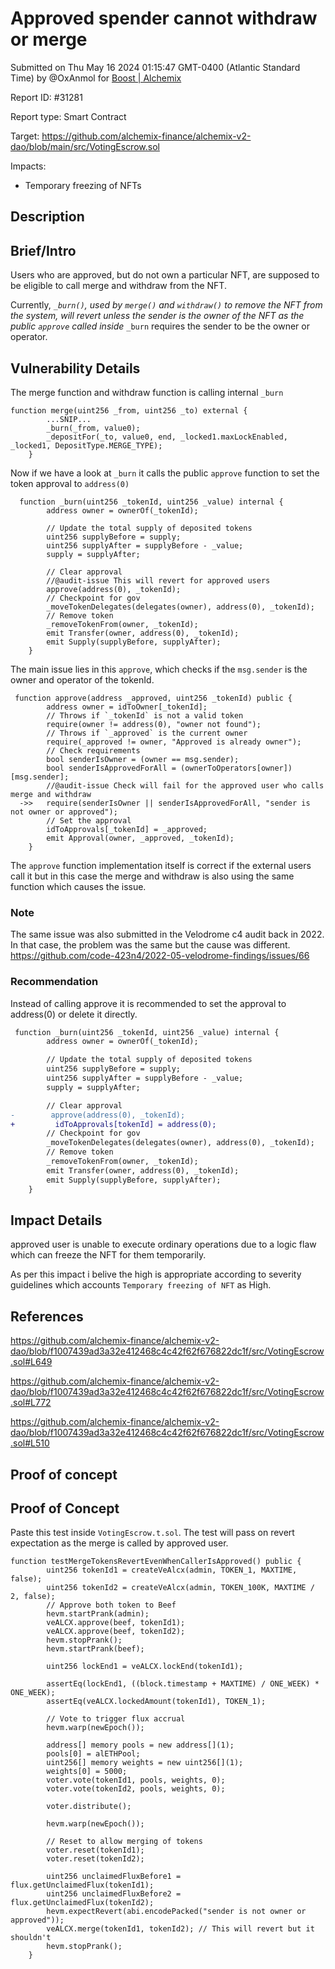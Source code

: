 
# Approved spender cannot withdraw or merge

Submitted on Thu May 16 2024 01:15:47 GMT-0400 (Atlantic Standard Time) by @OxAnmol for [Boost | Alchemix](https://immunefi.com/bounty/alchemix-boost/)

Report ID: #31281

Report type: Smart Contract

Target: https://github.com/alchemix-finance/alchemix-v2-dao/blob/main/src/VotingEscrow.sol

Impacts:
- Temporary freezing of NFTs

## Description
## Brief/Intro
Users who are approved, but do not own a particular NFT, are supposed to be eligible to call merge and withdraw from the NFT.

Currently, *`_burn()`, used by `merge()` and `withdraw()` to remove the NFT from the system, will revert unless the sender is the owner of the NFT as the public `approve` called inside* `_burn` requires the sender to be the owner or operator.

## Vulnerability Details
The merge function and withdraw function is calling internal `_burn` 

```solidity
function merge(uint256 _from, uint256 _to) external {
        ...SNIP...
        _burn(_from, value0);
        _depositFor(_to, value0, end, _locked1.maxLockEnabled, _locked1, DepositType.MERGE_TYPE);
    }
```

Now if we have a look at `_burn` it calls the public `approve` function to set the token approval to `address(0)`

```solidity
  function _burn(uint256 _tokenId, uint256 _value) internal {
        address owner = ownerOf(_tokenId);

        // Update the total supply of deposited tokens
        uint256 supplyBefore = supply;
        uint256 supplyAfter = supplyBefore - _value;
        supply = supplyAfter;

        // Clear approval
        //@audit-issue This will revert for approved users
        approve(address(0), _tokenId);
        // Checkpoint for gov
        _moveTokenDelegates(delegates(owner), address(0), _tokenId);
        // Remove token
        _removeTokenFrom(owner, _tokenId);
        emit Transfer(owner, address(0), _tokenId);
        emit Supply(supplyBefore, supplyAfter);
    }
```

The main issue lies in this `approve`, which checks if the `msg.sender` is the owner and operator of the tokenId. 

```solidity
 function approve(address _approved, uint256 _tokenId) public {
        address owner = idToOwner[_tokenId];
        // Throws if `_tokenId` is not a valid token
        require(owner != address(0), "owner not found");
        // Throws if `_approved` is the current owner
        require(_approved != owner, "Approved is already owner");
        // Check requirements
        bool senderIsOwner = (owner == msg.sender);
        bool senderIsApprovedForAll = (ownerToOperators[owner])[msg.sender];
        //@audit-issue Check will fail for the approved user who calls merge and withdraw
  ->>   require(senderIsOwner || senderIsApprovedForAll, "sender is not owner or approved");
        // Set the approval
        idToApprovals[_tokenId] = _approved;
        emit Approval(owner, _approved, _tokenId);
    }
```

The `approve` function implementation itself is correct if the external users call it but in this case the merge and withdraw is also using the same function which causes the issue. 

### Note

The same issue was also submitted in the Velodrome c4 audit back in 2022. In that case, the problem was the same but the cause was different. 
https://github.com/code-423n4/2022-05-velodrome-findings/issues/66

### Recommendation
Instead of calling approve it is recommended to set the approval to address(0) or delete it directly.
```diff
 function _burn(uint256 _tokenId, uint256 _value) internal {
        address owner = ownerOf(_tokenId);

        // Update the total supply of deposited tokens
        uint256 supplyBefore = supply;
        uint256 supplyAfter = supplyBefore - _value;
        supply = supplyAfter;

        // Clear approval
-        approve(address(0), _tokenId);
+         idToApprovals[tokenId] = address(0);
        // Checkpoint for gov
        _moveTokenDelegates(delegates(owner), address(0), _tokenId);
        // Remove token
        _removeTokenFrom(owner, _tokenId);
        emit Transfer(owner, address(0), _tokenId);
        emit Supply(supplyBefore, supplyAfter);
    }
```
## Impact Details
approved user is unable to execute ordinary operations due to a logic flaw which can freeze the NFT for them temporarily. 

As per this impact i belive the high is appropriate according to severity guidelines which accounts `Temporary freezing of NFT` as High. 

## References
https://github.com/alchemix-finance/alchemix-v2-dao/blob/f1007439ad3a32e412468c4c42f62f676822dc1f/src/VotingEscrow.sol#L649

https://github.com/alchemix-finance/alchemix-v2-dao/blob/f1007439ad3a32e412468c4c42f62f676822dc1f/src/VotingEscrow.sol#L772

https://github.com/alchemix-finance/alchemix-v2-dao/blob/f1007439ad3a32e412468c4c42f62f676822dc1f/src/VotingEscrow.sol#L510
        
## Proof of concept
## Proof of Concept

Paste this test inside `VotingEscrow.t.sol`. 
The test will pass on revert expectation as the merge is called by approved user.

```solidity
function testMergeTokensRevertEvenWhenCallerIsApproved() public {
        uint256 tokenId1 = createVeAlcx(admin, TOKEN_1, MAXTIME, false);
        uint256 tokenId2 = createVeAlcx(admin, TOKEN_100K, MAXTIME / 2, false);
        // Approve both token to Beef
        hevm.startPrank(admin);
        veALCX.approve(beef, tokenId1);
        veALCX.approve(beef, tokenId2);
        hevm.stopPrank();
        hevm.startPrank(beef);

        uint256 lockEnd1 = veALCX.lockEnd(tokenId1);

        assertEq(lockEnd1, ((block.timestamp + MAXTIME) / ONE_WEEK) * ONE_WEEK);
        assertEq(veALCX.lockedAmount(tokenId1), TOKEN_1);

        // Vote to trigger flux accrual
        hevm.warp(newEpoch());

        address[] memory pools = new address[](1);
        pools[0] = alETHPool;
        uint256[] memory weights = new uint256[](1);
        weights[0] = 5000;
        voter.vote(tokenId1, pools, weights, 0);
        voter.vote(tokenId2, pools, weights, 0);

        voter.distribute();

        hevm.warp(newEpoch());

        // Reset to allow merging of tokens
        voter.reset(tokenId1);
        voter.reset(tokenId2);

        uint256 unclaimedFluxBefore1 = flux.getUnclaimedFlux(tokenId1);
        uint256 unclaimedFluxBefore2 = flux.getUnclaimedFlux(tokenId2);
        hevm.expectRevert(abi.encodePacked("sender is not owner or approved"));
        veALCX.merge(tokenId1, tokenId2); // This will revert but it shouldn't
        hevm.stopPrank();
    }
```
